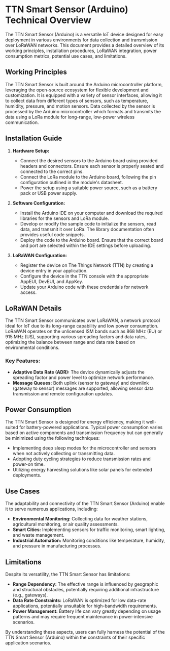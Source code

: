 # TTN Smart Sensor (Arduino) Technical Overview

The TTN Smart Sensor (Arduino) is a versatile IoT device designed for easy deployment in various environments for data collection and transmission over LoRaWAN networks. This document provides a detailed overview of its working principles, installation procedures, LoRaWAN integration, power consumption metrics, potential use cases, and limitations.

## Working Principles

The TTN Smart Sensor is built around the Arduino microcontroller platform, leveraging the open-source ecosystem for flexible development and customization. It is equipped with a variety of sensor interfaces, allowing it to collect data from different types of sensors, such as temperature, humidity, pressure, and motion sensors. Data collected by the sensor is processed by the Arduino microcontroller which formats and transmits the data using a LoRa module for long-range, low-power wireless communication.

## Installation Guide

1. **Hardware Setup:**
   - Connect the desired sensors to the Arduino board using provided headers and connectors. Ensure each sensor is properly seated and connected to the correct pins.
   - Connect the LoRa module to the Arduino board, following the pin configuration outlined in the module's datasheet.
   - Power the setup using a suitable power source, such as a battery pack or USB power supply.

2. **Software Configuration:**
   - Install the Arduino IDE on your computer and download the required libraries for the sensors and LoRa module.
   - Develop or modify the sample code to initialize the sensors, read data, and transmit it over LoRa. The library documentation often provides useful code snippets.
   - Deploy the code to the Arduino board. Ensure that the correct board and port are selected within the IDE settings before uploading.

3. **LoRaWAN Configuration:**
   - Register the device on The Things Network (TTN) by creating a device entry in your application.
   - Configure the device in the TTN console with the appropriate AppEUI, DevEUI, and AppKey.
   - Update your Arduino code with these credentials for network access.

## LoRaWAN Details

The TTN Smart Sensor communicates over LoRaWAN, a network protocol ideal for IoT due to its long-range capability and low power consumption. LoRaWAN operates on the unlicensed ISM bands such as 868 MHz (EU) or 915 MHz (US), supporting various spreading factors and data rates, optimizing the balance between range and data rate based on environmental conditions.

### Key Features:
- **Adaptive Data Rate (ADR):** The device dynamically adjusts the spreading factor and power level to optimize network performance.
- **Message Queues:** Both uplink (sensor to gateway) and downlink (gateway to sensor) messages are supported, allowing sensor data transmission and remote configuration updates.

## Power Consumption

The TTN Smart Sensor is designed for energy efficiency, making it well-suited for battery-powered applications. Typical power consumption varies based on active components and transmission frequency but can generally be minimized using the following techniques:
- Implementing deep sleep modes for the microcontroller and sensors when not actively collecting or transmitting data.
- Adopting duty cycling strategies to reduce transmission rates and power-on time.
- Utilizing energy harvesting solutions like solar panels for extended deployments.

## Use Cases

The adaptability and connectivity of the TTN Smart Sensor (Arduino) enable it to serve numerous applications, including:
- **Environmental Monitoring:** Collecting data for weather stations, agricultural monitoring, or air quality assessments.
- **Smart Cities:** Implementing sensors for traffic monitoring, smart lighting, and waste management.
- **Industrial Automation:** Monitoring conditions like temperature, humidity, and pressure in manufacturing processes.

## Limitations

Despite its versatility, the TTN Smart Sensor has limitations:
- **Range Dependency:** The effective range is influenced by geographic and structural obstacles, potentially requiring additional infrastructure (e.g., gateways).
- **Data Rate Constraints:** LoRaWAN is optimized for low data-rate applications, potentially unsuitable for high-bandwidth requirements.
- **Power Management:** Battery life can vary greatly depending on usage patterns and may require frequent maintenance in power-intensive scenarios.

By understanding these aspects, users can fully harness the potential of the TTN Smart Sensor (Arduino) within the constraints of their specific application scenarios.